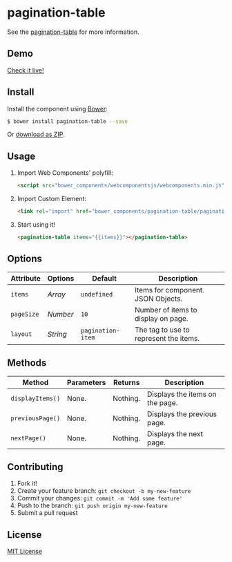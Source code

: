 # pagination-table

See the [pagination-table](http://github.com/foohyfooh/pagination-table) for more information.

## Demo

[Check it live!](http://foohyfooh.github.io/pagination-table)

## Install

Install the component using [Bower](http://bower.io/):

```sh
$ bower install pagination-table --save
```

Or [download as ZIP](https://github.com/foohyfooh/pagination-table/archive/master.zip).

## Usage

1. Import Web Components' polyfill:

    ```html
    <script src="bower_components/webcomponentsjs/webcomponents.min.js"></script>
    ```

2. Import Custom Element:

    ```html
    <link rel="import" href="bower_components/pagination-table/pagination-table.html">
    ```

3. Start using it!

    ```html
    <pagination-table items="{{items}}"></pagination-table>
    ```

## Options

Attribute       | Options     | Default            | Description
---             | ---         | ---                | ---
`items`         | *Array*     | `undefined`        | Items for component. JSON Objects.
`pageSize`      | *Number*    | `10`               | Number of items to display on page.
`layout`        | *String*    | `pagination-item`  | The tag to use to represent the items.


## Methods

Method             | Parameters   | Returns     | Description
---                | ---          | ---         | ---
`displayItems()`   | None.        | Nothing.    | Displays the items on the page.
`previousPage()`   | None.        | Nothing.    | Displays the previous page.
`nextPage()`       | None.        | Nothing.    | Displays the next page.


## Contributing

1. Fork it!
2. Create your feature branch: `git checkout -b my-new-feature`
3. Commit your changes: `git commit -m 'Add some feature'`
4. Push to the branch: `git push origin my-new-feature`
5. Submit a pull request

## License

[MIT License](http://opensource.org/licenses/MIT)